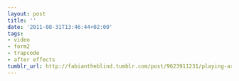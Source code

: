 ```yaml
---
layout: post
title: ''
date: '2011-08-31T13:46:44+02:00'
tags:
- video
- form2
- trapcode
- after effects
tumblr_url: http://fabiantheblind.tumblr.com/post/9623911231/playing-around-with-form-2
---
```

